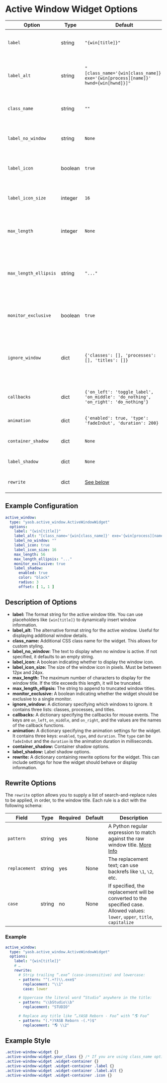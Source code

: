 # Active Window Widget Options

| Option              | Type    | Default                                                                 | Description                                                                 |
|---------------------|---------|-------------------------------------------------------------------------|-----------------------------------------------------------------------------|
| `label`             | string  | `"{win[title]}"`                                                        | The label format for the active window.                                     |
| `label_alt`         | string  | `"[class_name='{win[class_name]}' exe='{win[process][name]}' hwnd={win[hwnd]}]"` | The alternative label format for the active window.                        |
| `class_name`        | string  | `""`                                                                                  | Additional CSS class name for the widget.                                    |
| `label_no_window`   | string  | `None`                                                                  | The label to display when no window is active.                              |
| `label_icon`        | boolean | `true`                                                                  | Whether to display an icon with the label.                                  |
| `label_icon_size`   | integer | `16`                                                                    | The size of the icon displayed with the label.                              |
| `max_length`        | integer | `None`                                                                  | The maximum length of the label text.                                       |
| `max_length_ellipsis` | string | `"..."`                                                                | The ellipsis to use when the label text exceeds the maximum length.         |
| `monitor_exclusive` | boolean | `true`                                                                  | Whether the widget should be exclusive to the monitor.                      |
| `ignore_window`    | dict    | `{'classes': [], 'processes': [], 'titles': []}`                        | Windows to ignore based on class names, process names, and titles.          |
| `callbacks`         | dict    | `{'on_left': 'toggle_label', 'on_middle': 'do_nothing', 'on_right': 'do_nothing'}` | Callbacks for mouse events on the widget.                        |
| `animation`         | dict    | `{'enabled': true, 'type': 'fadeInOut', 'duration': 200}`               | Animation settings for the widget.                                          |
| `container_shadow`   | dict   | `None`                  | Container shadow options.                       |
| `label_shadow`         | dict   | `None`                  | Label shadow options.                 |
| `rewrite`           | dict | [See below](#rewrite-options)                                                                  | Rewrite options for the widget. |

## Example Configuration

```yaml
active_window:
  type: "yasb.active_window.ActiveWindowWidget"
  options:
    label: "{win[title]}"
    label_alt: "[class_name='{win[class_name]}' exe='{win[process][name]}' hwnd={win[hwnd]}]"
    label_no_window: ""
    label_icon: true
    label_icon_size: 16
    max_length: 56
    max_length_ellipsis: "..."
    monitor_exclusive: true
    label_shadow:
      enabled: true
      color: "black"
      radius: 3
      offset: [ 1, 1 ]

```

## Description of Options
- **label:** The format string for the active window title. You can use placeholders like `{win[title]}` to dynamically insert window information.
- **label_alt:** The alternative format string for the active window. Useful for displaying additional window details.
- **class_name:** Additional CSS class name for the widget. This allows for custom styling.
- **label_no_window:** The text to display when no window is active. If not specified, it defaults to an empty string.
- **label_icon:** A boolean indicating whether to display the window icon.
- **label_icon_size:** The size of the window icon in pixels. Must be between 12px and 24px.
- **max_length:** The maximum number of characters to display for the window title. If the title exceeds this length, it will be truncated.
- **max_length_ellipsis:** The string to append to truncated window titles.
- **monitor_exclusive:** A boolean indicating whether the widget should be exclusive to a single monitor.
- **ignore_window:** A dictionary specifying which windows to ignore. It contains three lists: classes, processes, and titles.
- **callbacks:** A dictionary specifying the callbacks for mouse events. The keys are `on_left`, `on_middle`, and `on_right`, and the values are the names of the callback functions.
- **animation:** A dictionary specifying the animation settings for the widget. It contains three keys: `enabled`, `type`, and `duration`. The `type` can be `fadeInOut` and the `duration` is the animation duration in milliseconds.
- **container_shadow:** Container shadow options.
- **label_shadow:** Label shadow options.
- **rewrite:** A dictionary containing rewrite options for the widget. This can include settings for how the widget should behave or display information.

## Rewrite Options

The `rewrite` option allows you to supply a list of search-and-replace rules to be applied, in order, to the window title. Each rule is a dict with the following schema:

| Field       | Type    | Required | Default | Description                                                                                      |
|-------------|---------|----------|---------|--------------------------------------------------------------------------------------------------|
| `pattern`   | string  | yes      | None   | A Python regular expression to match against the raw window title. [More Info](https://docs.python.org/3/library/re.html)    |
| `replacement`| string | yes      | None   | The replacement text; can use backrefs like `\1`, `\2`, etc.                                     |
| `case`      | string  | no       | None   | If specified, the replacement will be converted to the specified case. Allowed values: `lower`, `upper`, `title`, `capitalize` |

### Example
```yaml
active_window:
  type: "yasb.active_window.ActiveWindowWidget"
  options:
    label: "{win[title]}"
    # …
    rewrite:
      # Strip trailing “.exe” (case-insensitive) and lowercase:
      - pattern: "^(.+?)\\.exe$"
        replacement: "\\1"
        case: lower

      # Uppercase the literal word “Studio” anywhere in the title:
      - pattern: "\\bStudio\\b"
        replacement: "STUDIO"

      # Replace any title like “…YASB Reborn - Foo” with “🌎 Foo”
      - pattern: "(.*)YASB Reborn -(.*)$"
        replacement: "🌎 \\2"
```

## Example Style
```css
.active-window-widget {}
.active-window-widget.your_class {} /* If you are using class_name option */
.active-window-widget .widget-container {}
.active-window-widget .widget-container .label {}
.active-window-widget .widget-container .label.alt {}
.active-window-widget .widget-container .icon {}
```
